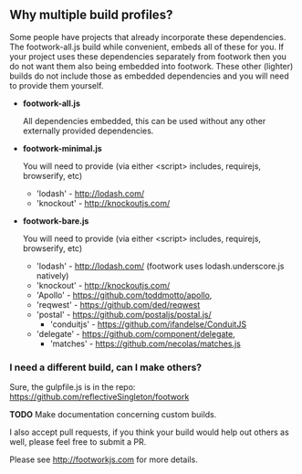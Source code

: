 ## Why multiple build profiles?

  Some people have projects that already incorporate these
  dependencies. The footwork-all.js build while convenient, embeds
  all of these for you. If your project uses these dependencies
  separately from footwork then you do not want them also being
  embedded into footwork. These other (lighter) builds do not include
  those as embedded dependencies and you will need to provide them
  yourself.

* **footwork-all.js**

    All dependencies embedded, this can be used without any other externally provided dependencies.

* **footwork-minimal.js**

    You will need to provide (via either &lt;script&gt; includes, requirejs, browserify, etc)
    * 'lodash' - http://lodash.com/
    * 'knockout' - http://knockoutjs.com/

* **footwork-bare.js**

    You will need to provide (via either &lt;script&gt; includes, requirejs, browserify, etc)
    * 'lodash' - http://lodash.com/ (footwork uses lodash.underscore.js natively)
    * 'knockout' - http://knockoutjs.com/
    * 'Apollo' - https://github.com/toddmotto/apollo,
    * 'reqwest' - https://github.com/ded/reqwest
    * 'postal' - https://github.com/postaljs/postal.js/
      *   'conduitjs' - https://github.com/ifandelse/ConduitJS
    * 'delegate' - https://github.com/component/delegate,
      *   'matches' - https://github.com/necolas/matches.js

### I need a different build, can I make others?

  Sure, the gulpfile.js is in the repo: https://github.com/reflectiveSingleton/footwork
  
  **TODO** Make documentation concerning custom builds.

I also accept pull requests, if you think your build would help out others as well, please feel free to submit a PR.

Please see http://footworkjs.com for more details.